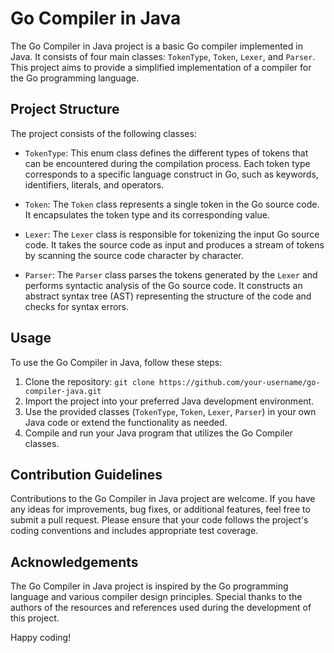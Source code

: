 # Go Compiler in Java

The Go Compiler in Java project is a basic Go compiler implemented in Java. It consists of four main classes: `TokenType`, `Token`, `Lexer`, and `Parser`. This project aims to provide a simplified implementation of a compiler for the Go programming language.

## Project Structure

The project consists of the following classes:

- `TokenType`: This enum class defines the different types of tokens that can be encountered during the compilation process. Each token type corresponds to a specific language construct in Go, such as keywords, identifiers, literals, and operators.

- `Token`: The `Token` class represents a single token in the Go source code. It encapsulates the token type and its corresponding value.

- `Lexer`: The `Lexer` class is responsible for tokenizing the input Go source code. It takes the source code as input and produces a stream of tokens by scanning the source code character by character.

- `Parser`: The `Parser` class parses the tokens generated by the `Lexer` and performs syntactic analysis of the Go source code. It constructs an abstract syntax tree (AST) representing the structure of the code and checks for syntax errors.

## Usage

To use the Go Compiler in Java, follow these steps:

1. Clone the repository: `git clone https://github.com/your-username/go-compiler-java.git`
2. Import the project into your preferred Java development environment.
3. Use the provided classes (`TokenType`, `Token`, `Lexer`, `Parser`) in your own Java code or extend the functionality as needed.
4. Compile and run your Java program that utilizes the Go Compiler classes.

## Contribution Guidelines

Contributions to the Go Compiler in Java project are welcome. If you have any ideas for improvements, bug fixes, or additional features, feel free to submit a pull request. Please ensure that your code follows the project's coding conventions and includes appropriate test coverage.

## Acknowledgements

The Go Compiler in Java project is inspired by the Go programming language and various compiler design principles. Special thanks to the authors of the resources and references used during the development of this project.

Happy coding!

